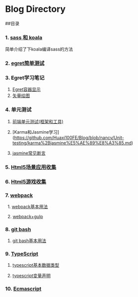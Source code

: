 # Blog Directory

##目录

### 1. [sass 和 koala](https://github.com/Huaxi100FE/Blog/tree/nancy/sass)
简单介绍了下koala编译sass的方法

### 2. [egret简单测试](https://github.com/Huaxi100FE/Blog/tree/nancy/egreTest)

### 3. Egret学习笔记

  1. [Egret容器显示](https://github.com/Huaxi100FE/Blog/blob/nancy/Egret/container.md)
  2. [矢量绘图](https://github.com/Huaxi100FE/Blog/blob/nancy/Egret/draw.md)

### 4. 单元测试

  1. [前端单元测试(框架和工具)](https://github.com/Huaxi100FE/Blog/blob/nancy/Unit-testing/%E6%A1%86%E6%9E%B6%E5%92%8C%E5%B7%A5%E5%85%B7.md)

  2. [Karma和Jasmine学习] (https://github.com/Huaxi100FE/Blog/blob/nancy/Unit-testing/karma%2Bjasmine%E5%AE%89%E8%A3%85.md)

  3. [jasmine常见断言](https://github.com/Huaxi100FE/Blog/blob/nancy/Unit-testing/jasmine%E5%B8%B8%E8%A7%81%E6%96%AD%E8%A8%80.md)

### 5. [Html5场景应用收集](https://github.com/Huaxi100FE/Blog/blob/nancy/Html-Scene/test.md)

### 6. [Html5游戏收集](https://github.com/Huaxi100FE/Blog/blob/nancy/Html-Game/test.md)

### 7. [webpack](https://github.com/Huaxi100FE/Blog/tree/nancy/webpack)

   1. [webpack基本用法](https://github.com/Huaxi100FE/Blog/blob/nancy/webpack/webpack%20基本用法.md)
   
   2. [webpack+gulp](https://github.com/Huaxi100FE/Blog/blob/nancy/webpack/webpack%20基本用法.md)


### 8. [git bash](https://github.com/Huaxi100FE/Blog/blob/nancy/Html-Game/test.md)

   1. [git bash基本用法](https://github.com/Huaxi100FE/Blog/blob/nancy/git%20bash/git%20bash%20基本用法.md)
    
### 9. [TypeScript](https://github.com/Huaxi100FE/Blog/tree/nancy/TypeScript)

   1. [typescript基本数据类型](https://github.com/Huaxi100FE/Blog/blob/nancy/TypeScript/Basic%20Types.md)
   
   2. [typescript变量声明](https://github.com/Huaxi100FE/Blog/blob/nancy/TypeScript/variable-declarations.md)
   
### 10. [Ecmascript](https://github.com/Huaxi100FE/Blog/tree/nancy/ES6)

